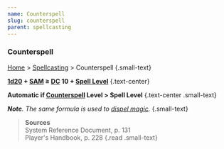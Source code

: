 ```yaml
---
name: Counterspell
slug: counterspell
parent: spellcasting
---
```

### Counterspell
[Home](dm-operations-center) > [Spellcasting](spellcasting-menu) > Counterspell {.small-text}

**[1d20](/roll/1d20) + [SAM](spellcasting-ability) ≥ [DC](difficulty-class) 10 + [Spell Level](spell-levels-and-slots)** {.text-center}

**Automatic if [Counterspell](/spell/counterspell) Level > Spell Level** {.text-center .small-text}

***Note**. The same formula is used to [dispel magic](/spell/dispel-magic).* {.small-text}

> **Sources** <br/>
> System Reference Document, p. 131<br/>
> Player's Handbook, p. 228
{.read .small-text}
